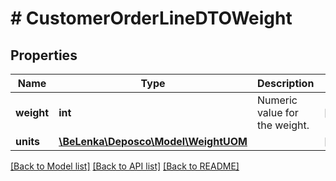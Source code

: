 # # CustomerOrderLineDTOWeight

## Properties

Name | Type | Description | Notes
------------ | ------------- | ------------- | -------------
**weight** | **int** | Numeric value for the weight. | [optional]
**units** | [**\BeLenka\Deposco\Model\WeightUOM**](WeightUOM.md) |  | [optional]

[[Back to Model list]](../../README.md#models) [[Back to API list]](../../README.md#endpoints) [[Back to README]](../../README.md)
